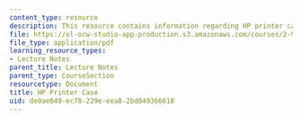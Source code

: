 ```yaml
---
content_type: resource
description: This resource contains information regarding HP printer case.
file: https://ol-ocw-studio-app-production.s3.amazonaws.com/courses/2-96-management-in-engineering-fall-2012/de0ae049ec78229eeea82bd049366618_MIT2_96F12_lec19.pdf
file_type: application/pdf
learning_resource_types:
- Lecture Notes
parent_title: Lecture Notes
parent_type: CourseSection
resourcetype: Document
title: HP Printer Case
uid: de0ae049-ec78-229e-eea8-2bd049366618
---
```

